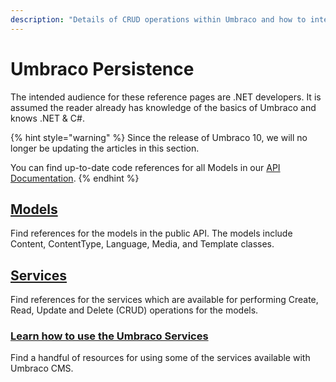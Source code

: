 ```yaml
---
description: "Details of CRUD operations within Umbraco and how to interact with the data persisted in the database"
---
```


# Umbraco Persistence

The intended audience for these reference pages are .NET developers. It is assumed the reader already has knowledge of the basics of Umbraco and knows .NET & C#.

{% hint style="warning" %}
Since the release of Umbraco 10, we will no longer be updating the articles in this section.

You can find up-to-date code references for all Models in our [API Documentation](https://apidocs.umbraco.com/v14/csharp/api/Umbraco.Cms.Core.Models.html).
{% endhint %}

## [Models](https://apidocs.umbraco.com/v14/csharp/api/Umbraco.Cms.Core.Models.html)

Find references for the models in the public API. The models include Content, ContentType, Language, Media, and Template classes.

## [Services](https://apidocs.umbraco.com/v14/csharp/api/Umbraco.Cms.Core.Services.html)

Find references for the services which are available for performing Create, Read, Update and Delete (CRUD) operations for the models.

### [Learn how to use the Umbraco Services](services/)

Find a handful of resources for using some of the services available with Umbraco CMS.
